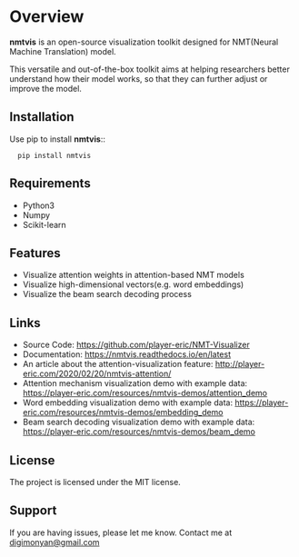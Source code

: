 # **Overview**

**nmtvis** is an open-source visualization toolkit designed for NMT(Neural Machine Translation) model.

<!--more-->

This versatile and out-of-the-box toolkit aims at helping researchers better understand how their model works, so that they can further adjust or improve the model.

## Installation

Use pip to install **nmtvis**::

      pip install nmtvis

## Requirements

- Python3
- Numpy
- Scikit-learn

## Features

- Visualize attention weights in attention-based NMT models
- Visualize high-dimensional vectors(e.g. word embeddings)
- Visualize the beam search decoding process

## Links

- Source Code: https://github.com/player-eric/NMT-Visualizer
- Documentation: https://nmtvis.readthedocs.io/en/latest
- An article about the attention-visualization feature: http://player-eric.com/2020/02/20/nmtvis-attention/
- Attention mechanism visualization demo with example data: https://player-eric.com/resources/nmtvis-demos/attention_demo
- Word embedding visualization demo with example data: https://player-eric.com/resources/nmtvis-demos/embedding_demo
- Beam search decoding visualization demo with example data: https://player-eric.com/resources/nmtvis-demos/beam_demo
 
## License

The project is licensed under the MIT license.

## Support

If you are having issues, please let me know.
Contact me at digimonyan@gmail.com
